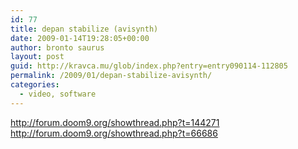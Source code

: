 ```yaml
---
id: 77
title: depan stabilize (avisynth)
date: 2009-01-14T19:28:05+00:00
author: bronto saurus
layout: post
guid: http://kravca.mu/glob/index.php?entry=entry090114-112805
permalink: /2009/01/depan-stabilize-avisynth/
categories:
  - video, software
---
```

<a href="http://forum.doom9.org/showthread.php?t=144271" target="_blank" >http://forum.doom9.org/showthread.php?t=144271</a>  
<a href="http://forum.doom9.org/showthread.php?t=66686" target="_blank" >http://forum.doom9.org/showthread.php?t=66686</a>